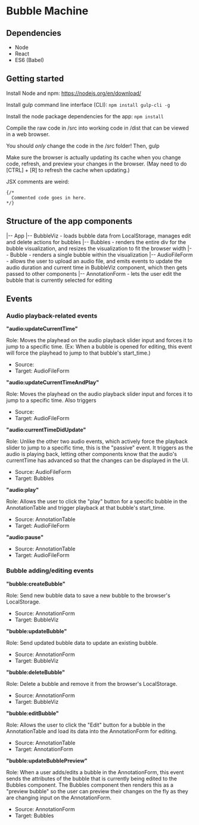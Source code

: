 # Bubble Machine

## Dependencies

* Node
* React
* ES6 (Babel)




## Getting started

Install Node and npm: https://nodejs.org/en/download/

Install gulp command line interface (CLI): `npm install gulp-cli -g`

Install the node package dependencies for the app: `npm install`

Compile the raw code in /src into working code in /dist that can be viewed in
a web browser.


You should _only_ change the code in the /src folder!  Then, gulp

Make sure the browser is actually updating its cache when you change code, refresh,
and preview your changes in the browser. (May need to do [CTRL] + [R] to refresh the
cache when updating.)


JSX comments are weird:
```
{/*
  Commented code goes in here.
*/}
```


## Structure of the app components

|-- App
    |-- BubbleViz - loads bubble data from LocalStorage, manages edit and delete actions for bubbles
        |-- Bubbles - renders the entire div for the bubble visualization, and resizes the visualization to fit the browser width
            |-- Bubble - renders a single bubble within the visualization
        |-- AudioFileForm - allows the user to upload an audio file, and emits events to update the audio duration and current time in BubbleViz component, which then gets passed to other components
        |-- AnnotationForm - lets the user edit the bubble that is currently selected for editing



## Events

### Audio playback-related events

**"audio:updateCurrentTime"**

Role: Moves the playhead on the audio playback slider input and forces it to jump to a specific time.  (Ex: When a bubble is opened for editing, this event will force the playhead to jump to that bubble's start_time.)

* Source:
* Target: AudioFileForm

**"audio:updateCurrentTimeAndPlay"**

Role: Moves the playhead on the audio playback slider input and forces it to jump to a specific time. Also triggers  

* Source:
* Target: AudioFileForm

**"audio:currentTimeDidUpdate"**

Role: Unlike the other two audio events, which actively force the playback slider to jump to a specific time, this is the "passive" event.  It triggers as the audio is playing back, letting other components know that the audio's currentTime has advanced so that the changes can be displayed in the UI.

* Source: AudioFileForm
* Target: Bubbles

**"audio:play"**

Role: Allows the user to click the "play" button for a specific bubble in the AnnotationTable and trigger playback at that bubble's start_time.

* Source: AnnotationTable
* Target: AudioFileForm

**"audio:pause"**

* Source: AnnotationTable
* Target: AudioFileForm


### Bubble adding/editing events

**"bubble:createBubble"**

Role: Send new bubble data to save a new bubble to the browser's LocalStorage.

* Source: AnnotationForm
* Target: BubbleViz

**"bubble:updateBubble"**

Role: Send updated bubble data to update an existing bubble.

* Source: AnnotationForm
* Target: BubbleViz

**"bubble:deleteBubble"**

Role: Delete a bubble and remove it from the browser's LocalStorage.

* Source: AnnotationForm
* Target: BubbleViz


**"bubble:editBubble"**

Role: Allows the user to click the "Edit" button for a bubble in the AnnotationTable and load its data into the AnnotationForm for editing.

* Source: AnnotationTable
* Target: AnnotationForm


**"bubble:updateBubblePreview"**

Role: When a user adds/edits a bubble in the AnnotationForm, this event sends the attributes of the bubble that is currently being edited to the Bubbles component.  The Bubbles component then renders this as a "preview bubble" so the user can preview their changes on the fly as they are changing input on the AnnotationForm.

* Source: AnnotationForm
* Target: Bubbles
